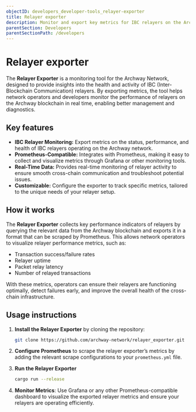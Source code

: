 ```yaml
---
objectID: developers_developer-tools_relayer-exporter
title: Relayer exporter
description: Monitor and export key metrics for IBC relayers on the Archway blockchain.
parentSection: Developers
parentSectionPath: /developers
---
```


# Relayer exporter

The **Relayer Exporter** is a monitoring tool for the Archway Network, designed to provide insights into the health and activity of IBC (Inter-Blockchain Communication) relayers. By exporting metrics, the tool helps network operators and developers monitor the performance of relayers on the Archway blockchain in real time, enabling better management and diagnostics.

## Key features

- **IBC Relayer Monitoring:** Export metrics on the status, performance, and health of IBC relayers operating on the Archway network.
- **Prometheus-Compatible:** Integrates with Prometheus, making it easy to collect and visualize metrics through Grafana or other monitoring tools.
- **Real-Time Data:** Provides real-time monitoring of relayer activity to ensure smooth cross-chain communication and troubleshoot potential issues.
- **Customizable:** Configure the exporter to track specific metrics, tailored to the unique needs of your relayer setup.

## How it works

The **Relayer Exporter** collects key performance indicators of relayers by querying the relevant data from the Archway blockchain and exports it in a format that can be scraped by Prometheus. This allows network operators to visualize relayer performance metrics, such as:

- Transaction success/failure rates
- Relayer uptime
- Packet relay latency
- Number of relayed transactions

With these metrics, operators can ensure their relayers are functioning optimally, detect failures early, and improve the overall health of the cross-chain infrastructure.

## Usage instructions

1. **Install the Relayer Exporter** by cloning the repository:
   ```bash
   git clone https://github.com/archway-network/relayer_exporter.git
   ```
   
2. **Configure Prometheus** to scrape the relayer exporter’s metrics by adding the relevant scrape configurations to your `prometheus.yml` file.

3. **Run the Relayer Exporter**
   ```bash
   cargo run --release
   ```

4. **Monitor Metrics**: Use Grafana or any other Prometheus-compatible dashboard to visualize the exported relayer metrics and ensure your relayers are operating efficiently.
